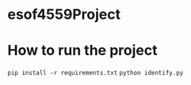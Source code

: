 # esof4559Project

# How to run the project

`pip install -r requirements.txt`
`python identify.py`
